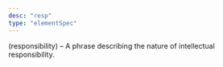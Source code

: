 ```yaml
---
desc: "resp"
type: "elementSpec"
---
```


(responsibility) – A phrase describing the nature of intellectual responsibility.